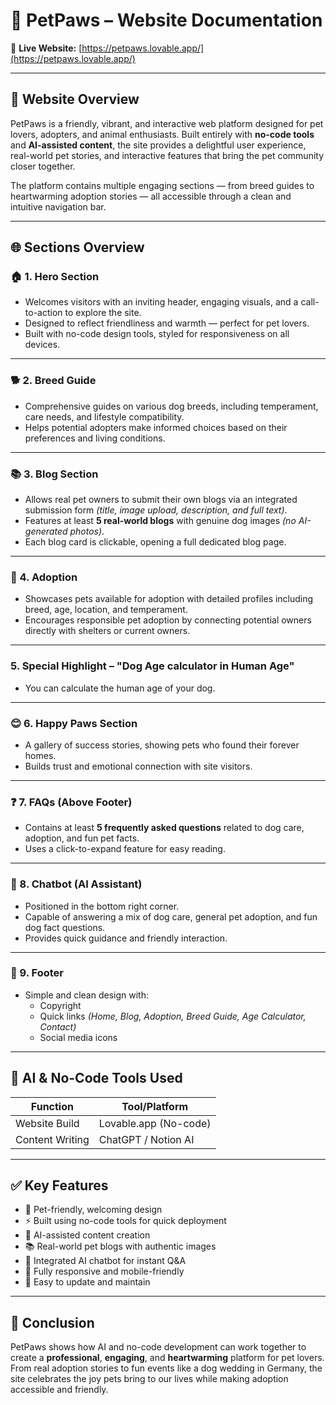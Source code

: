 # 🐾 PetPaws – Website Documentation

🔗 **Live Website:** [https://petpaws.lovable.app/](https://petpaws.lovable.app/)

---

## 🧭 Website Overview
PetPaws is a friendly, vibrant, and interactive web platform designed for pet lovers, adopters, and animal enthusiasts. Built entirely with **no-code tools** and **AI-assisted content**, the site provides a delightful user experience, real-world pet stories, and interactive features that bring the pet community closer together.

The platform contains multiple engaging sections — from breed guides to heartwarming adoption stories — all accessible through a clean and intuitive navigation bar.

---

## 🌐 Sections Overview

### 🏠 1. Hero Section
- Welcomes visitors with an inviting header, engaging visuals, and a call-to-action to explore the site.
- Designed to reflect friendliness and warmth — perfect for pet lovers.
- Built with no-code design tools, styled for responsiveness on all devices.

---

### 🐕 2. Breed Guide
- Comprehensive guides on various dog breeds, including temperament, care needs, and lifestyle compatibility.
- Helps potential adopters make informed choices based on their preferences and living conditions.

---

### 📚 3. Blog Section
- Allows real pet owners to submit their own blogs via an integrated submission form *(title, image upload, description, and full text)*.
- Features at least **5 real-world blogs** with genuine dog images *(no AI-generated photos)*.
- Each blog card is clickable, opening a full dedicated blog page.

---

### 🏡 4. Adoption
- Showcases pets available for adoption with detailed profiles including breed, age, location, and temperament.
- Encourages responsible pet adoption by connecting potential owners directly with shelters or current owners.

---

###  5. Special Highlight – **"Dog Age calculator in Human Age"**
- You can calculate the human age of your dog.

---

### 😊 6. Happy Paws Section
- A gallery of success stories, showing pets who found their forever homes.
- Builds trust and emotional connection with site visitors.

---

### ❓ 7. FAQs (Above Footer)
- Contains at least **5 frequently asked questions** related to dog care, adoption, and fun pet facts.
- Uses a click-to-expand feature for easy reading.

---

### 🤖 8. Chatbot (AI Assistant)
- Positioned in the bottom right corner.
- Capable of answering a mix of dog care, general pet adoption, and fun dog fact questions.
- Provides quick guidance and friendly interaction.

---

### 📜 9. Footer
- Simple and clean design with:
  - Copyright
  - Quick links *(Home, Blog, Adoption, Breed Guide, Age Calculator, Contact)*
  - Social media icons

---

## 🧠 AI & No-Code Tools Used

| Function              | Tool/Platform         |
|-----------------------|-----------------------|
| Website Build         | Lovable.app (No-code) |
| Content Writing       | ChatGPT / Notion AI   |

---

## ✅ Key Features
- 🐶 Pet-friendly, welcoming design  
- ⚡ Built using no-code tools for quick deployment  
- 🧠 AI-assisted content creation  
- 📚 Real-world pet blogs with authentic images  
- 🤖 Integrated AI chatbot for instant Q&A  
- 📱 Fully responsive and mobile-friendly  
- 🔄 Easy to update and maintain  

---

## 📌 Conclusion
PetPaws shows how AI and no-code development can work together to create a **professional**, **engaging**, and **heartwarming** platform for pet lovers. From real adoption stories to fun events like a dog wedding in Germany, the site celebrates the joy pets bring to our lives while making adoption accessible and friendly.

